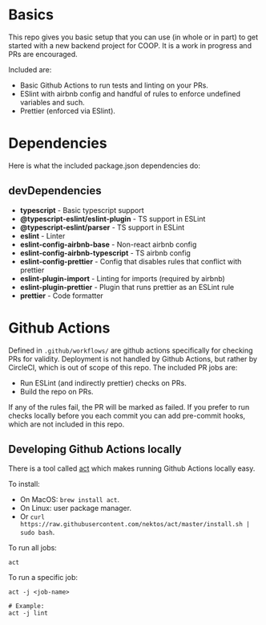 # Basics

This repo gives you basic setup that you can use (in whole or in part) to get started with a new backend project for COOP. It is a work in progress and PRs are encouraged.

Included are:

- Basic Github Actions to run tests and linting on your PRs.
- ESlint with airbnb config and handful of rules to enforce undefined variables and such.
- Prettier (enforced via ESlint).

# Dependencies

Here is what the included package.json dependencies do:

## devDependencies

- **typescript** - Basic typescript support
- **@typescript-eslint/eslint-plugin** - TS support in ESLint
- **@typescript-eslint/parser** - TS support in ESLint
- **eslint** - Linter
- **eslint-config-airbnb-base** - Non-react airbnb config
- **eslint-config-airbnb-typescript** - TS airbnb config
- **eslint-config-prettier** - Config that disables rules that conflict with prettier
- **eslint-plugin-import** - Linting for imports (required by airbnb)
- **eslint-plugin-prettier** - Plugin that runs prettier as an ESLint rule
- **prettier** - Code formatter

# Github Actions

Defined in `.github/workflows/` are github actions specifically for checking PRs for validity. Deployment is not handled by Github Actions, but rather by CircleCI, which is out of scope of this repo. The included PR jobs are:

* Run ESLint (and indirectly prettier) checks on PRs.
* Build the repo on PRs.

If any of the rules fail, the PR will be marked as failed. If you prefer to run checks locally before you each commit you can add pre-commit hooks, which are not included in this repo. 

## Developing Github Actions locally
There is a tool called [act](https://github.com/nektos/act) which makes running Github Actions locally easy.

To install:
- On MacOS: `brew install act`.
- On Linux: user package manager.
- Or `curl https://raw.githubusercontent.com/nektos/act/master/install.sh | sudo bash`.

To run all jobs:
```
act
```

To run a specific job:
```
act -j <job-name>

# Example:
act -j lint
```

